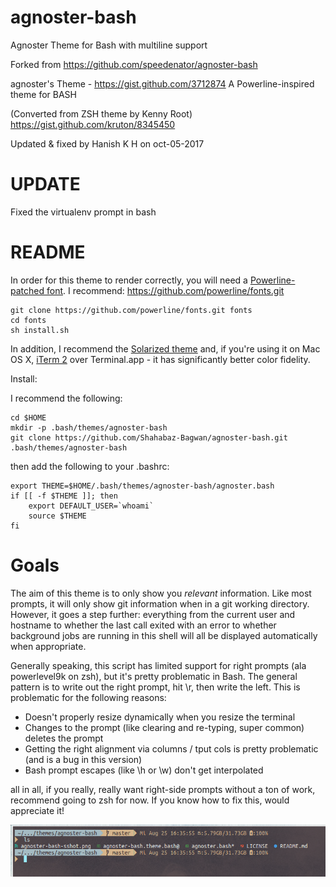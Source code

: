 # agnoster-bash
Agnoster Theme for Bash with multiline support

Forked from https://github.com/speedenator/agnoster-bash

agnoster's Theme - https://gist.github.com/3712874
A Powerline-inspired theme for BASH

(Converted from ZSH theme by Kenny Root)
https://gist.github.com/kruton/8345450

Updated & fixed by Hanish K H on oct-05-2017

# UPDATE
Fixed the virtualenv prompt in bash

# README

In order for this theme to render correctly, you will need a
[Powerline-patched font](https://gist.github.com/1595572).
I recommend: https://github.com/powerline/fonts.git
```
git clone https://github.com/powerline/fonts.git fonts
cd fonts
sh install.sh
```

In addition, I recommend the
[Solarized theme](https://github.com/altercation/solarized/) and, if you're
using it on Mac OS X, [iTerm 2](http://www.iterm2.com/) over Terminal.app -
it has significantly better color fidelity.

Install:

I recommend the following:
```
cd $HOME
mkdir -p .bash/themes/agnoster-bash
git clone https://github.com/Shahabaz-Bagwan/agnoster-bash.git .bash/themes/agnoster-bash
```

then add the following to your .bashrc:

```
export THEME=$HOME/.bash/themes/agnoster-bash/agnoster.bash
if [[ -f $THEME ]]; then
    export DEFAULT_USER=`whoami`
    source $THEME
fi
```

# Goals

The aim of this theme is to only show you *relevant* information. Like most
prompts, it will only show git information when in a git working directory.
However, it goes a step further: everything from the current user and
hostname to whether the last call exited with an error to whether background
jobs are running in this shell will all be displayed automatically when
appropriate.

Generally speaking, this script has limited support for right
prompts (ala powerlevel9k on zsh), but it's pretty problematic in Bash.
The general pattern is to write out the right prompt, hit \r, then
write the left. This is problematic for the following reasons:
- Doesn't properly resize dynamically when you resize the terminal
- Changes to the prompt (like clearing and re-typing, super common) deletes the prompt
- Getting the right alignment via columns / tput cols is pretty problematic (and is a bug in this version)
- Bash prompt escapes (like \h or \w) don't get interpolated

all in all, if you really, really want right-side prompts without a
ton of work, recommend going to zsh for now. If you know how to fix this,
would appreciate it!

![ScreenShot](agnoster-bash-sshot.png)
